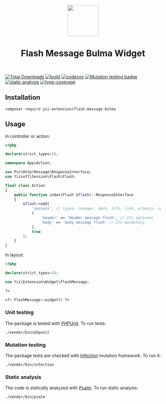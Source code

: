 <p align="center">
    <a href="https://github.com/yii-extension" target="_blank">
        <img src="https://lh3.googleusercontent.com/ehSTPnXqrkk0M3U-UPCjC0fty9K6lgykK2WOUA2nUHp8gIkRjeTN8z8SABlkvcvR-9PIrboxIvPGujPgWebLQeHHgX7yLUoxFSduiZrTog6WoZLiAvqcTR1QTPVRmns2tYjACpp7EQ=w2400" height="100px">
    </a>
    <h1 align="center">Flash Message Bulma Widget</h1>
    <br>
</p>

[![Total Downloads](https://poser.pugx.org/yii-extension/flash-message-bulma/downloads)](//packagist.org/packages/yii-extension/flash-message-bulma)
[![build](https://github.com/yii-extension/flash-message-bulma/workflows/build/badge.svg?branch=main)](https://github.com/yii-extension/flash-message-bulma/actions)
[![codecov](https://codecov.io/gh/yii-extension/flash-message-bulma/branch/main/graph/badge.svg?token=KB6T5KMGED)](https://codecov.io/gh/yii-extension/flash-message-bulma)
[![Mutation testing badge](https://img.shields.io/endpoint?style=flat&url=https%3A%2F%2Fbadge-api.stryker-mutator.io%2Fgithub.com%2Fyii-extension%2Fflash-message-bulma%2Fmain)](https://dashboard.stryker-mutator.io/reports/github.com/yii-extension/flash-message-bulma/main)
[![static analysis](https://github.com/yii-extension/flash-message-bulma/workflows/static%20analysis/badge.svg)](https://github.com/yii-extension/flash-message-bulma/actions?query=workflow%3A%22static+analysis%22)
[![type-coverage](https://shepherd.dev/github/yii-extension/flash-message-bulma/coverage.svg)](https://shepherd.dev/github/yii-extension/flash-message-bulma)


## Installation

```shell
composer require yii-extension/flash-message-bulma
```

## Usage

In controller or action:

```php
<?php

declare(strict_types=1);

namespace App\Action;

use Psr\Http\Message\ResponseInterface;
use Yiisoft\Session\Flash\Flash;

final class Action
{
    public function index(Flash $flash): ResponseInterface
    {
        $flash->add(
            'success', // types: [danger, dark, info, link, primary, success, warning]
            [
                'header' => 'Header message flash', // Its optional.
                'body' => 'body message flash' // Its mandatory.
            ],
            true
        );
    }
}
```

In layout:

```php
<?php

declare(strict_types=1);

use Yii\Extension\Widget\FlashMessage;

?>

<?= FlashMessage::widget() ?>
```

### Unit testing

The package is tested with [PHPUnit](https://phpunit.de/). To run tests:

```shell
./vendor/bin/phpunit
```

### Mutation testing

The package tests are checked with [Infection](https://infection.github.io/) mutation framework. To run it:

```shell
./vendor/bin/infection
```

### Static analysis

The code is statically analyzed with [Psalm](https://psalm.dev/). To run static analysis:

```shell
./vendor/bin/psalm
```
